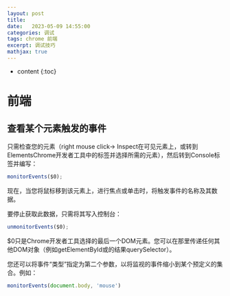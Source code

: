 ```yaml
---
layout: post
title:  
date:   2023-05-09 14:55:00
categories: 调试
tags: chrome 前端
excerpt: 调试技巧
mathjax: true
---
```


* content
{:toc}


# 前端
## 查看某个元素触发的事件
只需检查您的元素（right mouse click→ Inspect在可见元素上，或转到ElementsChrome开发者工具中的标签并选择所需的元素），然后转到Console标签并编写：
```js
monitorEvents($0);
```
现在，当您将鼠标移到该元素上，进行焦点或单击时，将触发事件的名称及其数据。

要停止获取此数据，只需将其写入控制台：
```js
unmonitorEvents($0);
```

$0只是Chrome开发者工具选择的最后一个DOM元素。您可以在那里传递任何其他DOM对象（例如getElementById或的结果querySelector）。

您还可以将事件“类型”指定为第二个参数，以将监视的​​事件缩小到某个预定义的集合。例如：
```js
monitorEvents(document.body, 'mouse')
```
